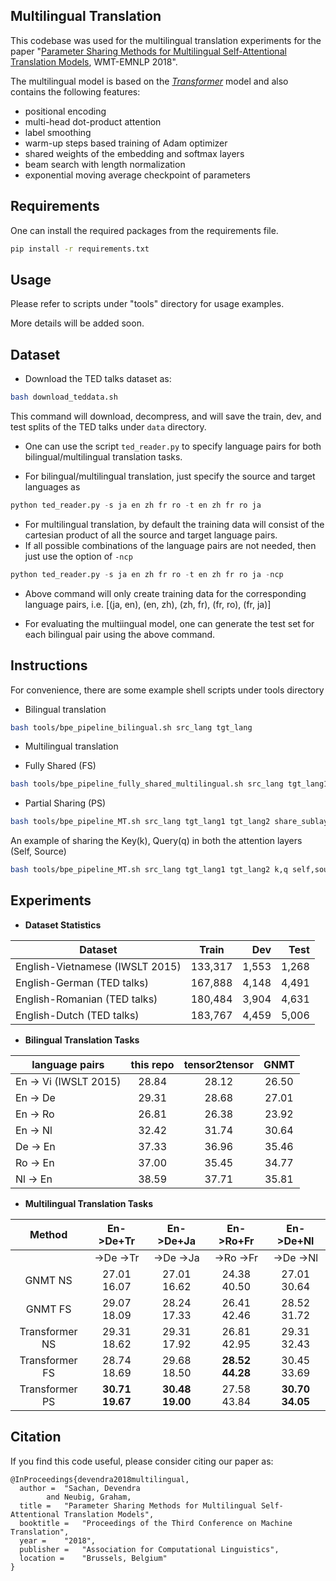 ## Multilingual Translation

This codebase was used for the multilingual translation experiments for the paper "[Parameter Sharing Methods for Multilingual Self-Attentional Translation Models](https://arxiv.org/abs/1809.00252), WMT-EMNLP 2018".

The multilingual model is based on the *[Transformer](https://papers.nips.cc/paper/7181-attention-is-all-you-need.pdf)* model and also contains the following features:
* positional encoding
* multi-head dot-product attention
* label smoothing
* warm-up steps based training of Adam optimizer
* shared weights of the embedding and softmax layers
* beam search with length normalization
* exponential moving average checkpoint of parameters

## Requirements
One can install the required packages from the requirements file.
```bash
pip install -r requirements.txt
```

## Usage
Please refer to scripts under "tools" directory for usage examples.

More details will be added soon.

## Dataset

* Download the TED talks dataset as:
```bash
bash download_teddata.sh
``` 
This command will download, decompress, and will save the train, dev, and test splits of the TED talks under `data` directory.

* One can use the script `ted_reader.py` to specify language pairs for both bilingual/multilingual translation tasks.
- For bilingual/multilingual translation, just specify the source and target languages as
```python
python ted_reader.py -s ja en zh fr ro -t en zh fr ro ja
``` 
- For multilingual translation, by default the training data will consist of the cartesian product of all the source and target language pairs. 
- If all possible combinations of the language pairs are not needed, then just use the option of `-ncp` 
```python
python ted_reader.py -s ja en zh fr ro -t en zh fr ro ja -ncp
```
- Above command will only create training data for the corresponding language pairs, i.e. [(ja, en), (en, zh), (zh, fr), (fr, ro), (fr, ja)]

* For evaluating the multiingual model, one can generate the test set for each bilingual pair using the above command.  

## Instructions
For convenience, there are some example shell scripts under tools directory
* Bilingual translation
```bash
bash tools/bpe_pipeline_bilingual.sh src_lang tgt_lang
```

* Multilingual translation
- Fully Shared (FS)
```bash
bash tools/bpe_pipeline_fully_shared_multilingual.sh src_lang tgt_lang1 tgt_lang2 
```

- Partial Sharing (PS)
```bash
bash tools/bpe_pipeline_MT.sh src_lang tgt_lang1 tgt_lang2 share_sublayer share_attn
```
An example of sharing the Key(k), Query(q) in both the attention layers (Self, Source) 
```bash
bash tools/bpe_pipeline_MT.sh src_lang tgt_lang1 tgt_lang2 k,q self,source
```

## Experiments

* **Dataset Statistics**

| Dataset | Train | Dev | Test |
| --------------------------- |:-------:|------:|-------:|
| English-Vietnamese (IWSLT 2015) | 133,317 | 1,553 | 1,268  |
| English-German (TED talks)| 167,888 | 4,148 | 4,491 |
| English-Romanian (TED talks)| 180,484 | 3,904 | 4,631 |
| English-Dutch (TED talks)| 183,767 | 4,459 | 5,006 |


* **Bilingual Translation Tasks**

| language pairs |this repo |tensor2tensor| GNMT |
| --------------------------- |:-------:|:------:|:-------:|
| En -> Vi (IWSLT 2015) | 28.84 | 28.12 | 26.50 |
| En -> De | 29.31 | 28.68 | 27.01 |
| En -> Ro | 26.81 | 26.38 | 23.92 |
| En -> Nl | 32.42 | 31.74 | 30.64 |
| De -> En | 37.33 | 36.96 | 35.46 |
| Ro -> En | 37.00 | 35.45 | 34.77 |
| Nl -> En | 38.59 | 37.71 | 35.81 |


* **Multilingual Translation Tasks**

| Method | En->De+Tr | En->De+Ja | En->Ro+Fr | En->De+Nl |
| :----: |:-------:|:------:|:-------:|:----:|
|        | ->De  ->Tr | ->De ->Ja | ->Ro ->Fr | ->De ->Nl |
| GNMT NS        |27.01 16.07|27.01 16.62|24.38 40.50|27.01 30.64|
| GNMT FS        |29.07 18.09|28.24 17.33|26.41 42.46|28.52 31.72|
| Transformer NS |29.31 18.62|29.31 17.92|26.81 42.95|29.31 32.43|
| Transformer FS |28.74 18.69|29.68 18.50|**28.52 44.28**|30.45 33.69|
| Transformer PS |**30.71 19.67**|**30.48 19.00**|27.58 43.84|**30.70 34.05**|


## Citation
If you find this code useful, please consider citing our paper as:
```
@InProceedings{devendra2018multilingual,
  author = 	"Sachan, Devendra
		and Neubig, Graham,
  title = 	"Parameter Sharing Methods for Multilingual Self-Attentional Translation Models",
  booktitle = 	"Proceedings of the Third Conference on Machine Translation",
  year = 	"2018",
  publisher = 	"Association for Computational Linguistics",
  location = 	"Brussels, Belgium"
}
```